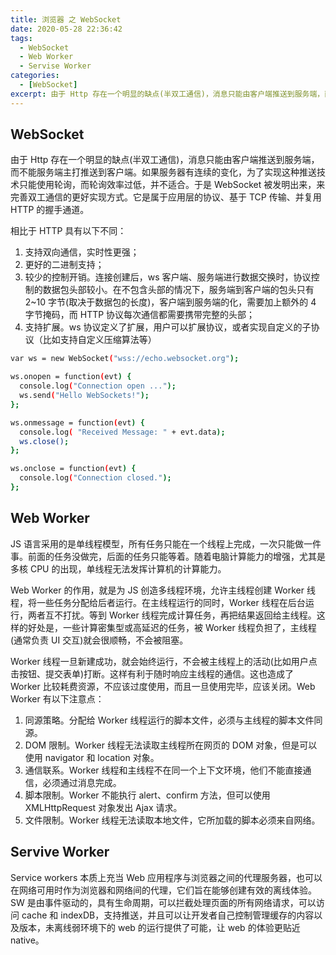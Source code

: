 ```yaml
---
title: 浏览器 之 WebSocket
date: 2020-05-28 22:36:42
tags:
  - WebSocket
  - Web Worker
  - Servise Worker
categories:
  - [WebSocket]
excerpt: 由于 Http 存在一个明显的缺点(半双工通信)，消息只能由客户端推送到服务端，而不能服务端主打推送到客户端。如果服务器有连续的变化，为了实现这种推送技术只能使用轮询，而轮询效率过低，并不适合。于是 WebSocket 被发明出来，来完善双工通信的更好实现方式。它是属于应用层的协议、基于 TCP 传输、并复用 HTTP 的握手通道。
---
```


## WebSocket

由于 Http 存在一个明显的缺点(半双工通信)，消息只能由客户端推送到服务端，而不能服务端主打推送到客户端。如果服务器有连续的变化，为了实现这种推送技术只能使用轮询，而轮询效率过低，并不适合。于是 WebSocket 被发明出来，来完善双工通信的更好实现方式。它是属于应用层的协议、基于 TCP 传输、并复用 HTTP 的握手通道。

相比于 HTTP 具有以下不同：

1. 支持双向通信，实时性更强；
2. 更好的二进制支持；
3. 较少的控制开销。连接创建后，ws 客户端、服务端进行数据交换时，协议控制的数据包头部较小。在不包含头部的情况下，服务端到客户端的包头只有 2~10 字节(取决于数据包的长度)，客户端到服务端的化，需要加上额外的 4 字节掩码，而 HTTP 协议每次通信都需要携带完整的头部；
4. 支持扩展。ws 协议定义了扩展，用户可以扩展协议，或者实现自定义的子协议（比如支持自定义压缩算法等）

```bash
var ws = new WebSocket("wss://echo.websocket.org");

ws.onopen = function(evt) {
  console.log("Connection open ...");
  ws.send("Hello WebSockets!");
};

ws.onmessage = function(evt) {
  console.log( "Received Message: " + evt.data);
  ws.close();
};

ws.onclose = function(evt) {
  console.log("Connection closed.");
};
```

## Web Worker

JS 语言采用的是单线程模型，所有任务只能在一个线程上完成，一次只能做一件事。前面的任务没做完，后面的任务只能等着。随着电脑计算能力的增强，尤其是多核 CPU 的出现，单线程无法发挥计算机的计算能力。

Web Worker 的作用，就是为 JS 创造多线程环境，允许主线程创建 Worker 线程，将一些任务分配给后者运行。在主线程运行的同时，Worker 线程在后台运行，两者互不打扰。等到 Worker 线程完成计算任务，再把结果返回给主线程。这样的好处是，一些计算密集型或高延迟的任务，被 Worker 线程负担了，主线程(通常负责 UI 交互)就会很顺畅，不会被阻塞。

Worker 线程一旦新建成功，就会始终运行，不会被主线程上的活动(比如用户点击按钮、提交表单)打断。这样有利于随时响应主线程的通信。这也造成了 Worker 比较耗费资源，不应该过度使用，而且一旦使用完毕，应该关闭。Web Worker 有以下注意点：

1. 同源策略。分配给 Worker 线程运行的脚本文件，必须与主线程的脚本文件同源。
2. DOM 限制。Worker 线程无法读取主线程所在网页的 DOM 对象，但是可以使用 navigator 和 location 对象。
3. 通信联系。Worker 线程和主线程不在同一个上下文环境，他们不能直接通信，必须通过消息完成。
4. 脚本限制。Worker 不能执行 alert、confirm 方法，但可以使用 XMLHttpRequest 对象发出 Ajax 请求。
5. 文件限制。Worker 线程无法读取本地文件，它所加载的脚本必须来自网络。

## Servive Worker

Service workers 本质上充当 Web 应用程序与浏览器之间的代理服务器，也可以在网络可用时作为浏览器和网络间的代理，它们旨在能够创建有效的离线体验。SW 是由事件驱动的，具有生命周期，可以拦截处理页面的所有网络请求，可以访问 cache 和 indexDB，支持推送，并且可以让开发者自己控制管理缓存的内容以及版本，未离线弱环境下的 web 的运行提供了可能，让 web 的体验更贴近 native。
